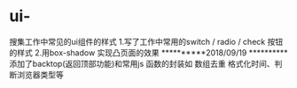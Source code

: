 # ui-
搜集工作中常见的ui组件的样式
1.写了工作中常用的switch / radio / check 按钮的样式
2.用box-shadow 实现凸页面的效果
**********2018/09/19 **********
添加了backtop(返回顶部功能)和常用js 函数的封装如 数组去重 格式化时间、判断浏览器类型等
